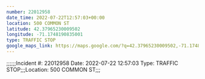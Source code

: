 ```yaml
---
number: 22012958
date_time: 2022-07-22T12:57:03+00:00
location: 500 COMMON ST
latitude: 42.37965230009502
longitude: -71.1748190835001
type: TRAFFIC STOP
google_maps_link: https://maps.google.com/?q=42.37965230009502,-71.1748190835001
---
```


;;;;;;Incident #: 22012958  Date: 2022-07-22 12:57:03   Type: TRAFFIC STOP;;;Location: 500 COMMON ST;;;
